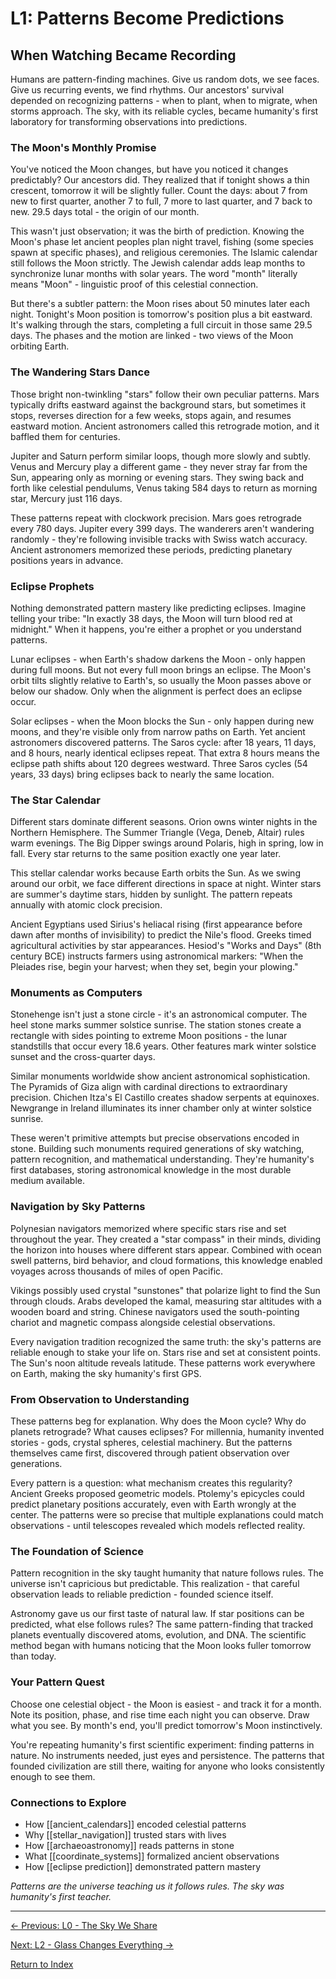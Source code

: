 # L1: Patterns Become Predictions

## When Watching Became Recording

Humans are pattern-finding machines. Give us random dots, we see faces. Give us recurring events, we find rhythms. Our ancestors' survival depended on recognizing patterns - when to plant, when to migrate, when storms approach. The sky, with its reliable cycles, became humanity's first laboratory for transforming observations into predictions.

### The Moon's Monthly Promise

You've noticed the Moon changes, but have you noticed it changes predictably? Our ancestors did. They realized that if tonight shows a thin crescent, tomorrow it will be slightly fuller. Count the days: about 7 from new to first quarter, another 7 to full, 7 more to last quarter, and 7 back to new. 29.5 days total - the origin of our month.

This wasn't just observation; it was the birth of prediction. Knowing the Moon's phase let ancient peoples plan night travel, fishing (some species spawn at specific phases), and religious ceremonies. The Islamic calendar still follows the Moon strictly. The Jewish calendar adds leap months to synchronize lunar months with solar years. The word "month" literally means "Moon" - linguistic proof of this celestial connection.

But there's a subtler pattern: the Moon rises about 50 minutes later each night. Tonight's Moon position is tomorrow's position plus a bit eastward. It's walking through the stars, completing a full circuit in those same 29.5 days. The phases and the motion are linked - two views of the Moon orbiting Earth.

### The Wandering Stars Dance

Those bright non-twinkling "stars" follow their own peculiar patterns. Mars typically drifts eastward against the background stars, but sometimes it stops, reverses direction for a few weeks, stops again, and resumes eastward motion. Ancient astronomers called this retrograde motion, and it baffled them for centuries.

Jupiter and Saturn perform similar loops, though more slowly and subtly. Venus and Mercury play a different game - they never stray far from the Sun, appearing only as morning or evening stars. They swing back and forth like celestial pendulums, Venus taking 584 days to return as morning star, Mercury just 116 days.

These patterns repeat with clockwork precision. Mars goes retrograde every 780 days. Jupiter every 399 days. The wanderers aren't wandering randomly - they're following invisible tracks with Swiss watch accuracy. Ancient astronomers memorized these periods, predicting planetary positions years in advance.

### Eclipse Prophets

Nothing demonstrated pattern mastery like predicting eclipses. Imagine telling your tribe: "In exactly 38 days, the Moon will turn blood red at midnight." When it happens, you're either a prophet or you understand patterns.

Lunar eclipses - when Earth's shadow darkens the Moon - only happen during full moons. But not every full moon brings an eclipse. The Moon's orbit tilts slightly relative to Earth's, so usually the Moon passes above or below our shadow. Only when the alignment is perfect does an eclipse occur.

Solar eclipses - when the Moon blocks the Sun - only happen during new moons, and they're visible only from narrow paths on Earth. Yet ancient astronomers discovered patterns. The Saros cycle: after 18 years, 11 days, and 8 hours, nearly identical eclipses repeat. That extra 8 hours means the eclipse path shifts about 120 degrees westward. Three Saros cycles (54 years, 33 days) bring eclipses back to nearly the same location.

### The Star Calendar

Different stars dominate different seasons. Orion owns winter nights in the Northern Hemisphere. The Summer Triangle (Vega, Deneb, Altair) rules warm evenings. The Big Dipper swings around Polaris, high in spring, low in fall. Every star returns to the same position exactly one year later.

This stellar calendar works because Earth orbits the Sun. As we swing around our orbit, we face different directions in space at night. Winter stars are summer's daytime stars, hidden by sunlight. The pattern repeats annually with atomic clock precision.

Ancient Egyptians used Sirius's heliacal rising (first appearance before dawn after months of invisibility) to predict the Nile's flood. Greeks timed agricultural activities by star appearances. Hesiod's "Works and Days" (8th century BCE) instructs farmers using astronomical markers: "When the Pleiades rise, begin your harvest; when they set, begin your plowing."

### Monuments as Computers

Stonehenge isn't just a stone circle - it's an astronomical computer. The heel stone marks summer solstice sunrise. The station stones create a rectangle with sides pointing to extreme Moon positions - the lunar standstills that occur every 18.6 years. Other features mark winter solstice sunset and the cross-quarter days.

Similar monuments worldwide show ancient astronomical sophistication. The Pyramids of Giza align with cardinal directions to extraordinary precision. Chichen Itza's El Castillo creates shadow serpents at equinoxes. Newgrange in Ireland illuminates its inner chamber only at winter solstice sunrise.

These weren't primitive attempts but precise observations encoded in stone. Building such monuments required generations of sky watching, pattern recognition, and mathematical understanding. They're humanity's first databases, storing astronomical knowledge in the most durable medium available.

### Navigation by Sky Patterns

Polynesian navigators memorized where specific stars rise and set throughout the year. They created a "star compass" in their minds, dividing the horizon into houses where different stars appear. Combined with ocean swell patterns, bird behavior, and cloud formations, this knowledge enabled voyages across thousands of miles of open Pacific.

Vikings possibly used crystal "sunstones" that polarize light to find the Sun through clouds. Arabs developed the kamal, measuring star altitudes with a wooden board and string. Chinese navigators used the south-pointing chariot and magnetic compass alongside celestial observations.

Every navigation tradition recognized the same truth: the sky's patterns are reliable enough to stake your life on. Stars rise and set at consistent points. The Sun's noon altitude reveals latitude. These patterns work everywhere on Earth, making the sky humanity's first GPS.

### From Observation to Understanding

These patterns beg for explanation. Why does the Moon cycle? Why do planets retrograde? What causes eclipses? For millennia, humanity invented stories - gods, crystal spheres, celestial machinery. But the patterns themselves came first, discovered through patient observation over generations.

Every pattern is a question: what mechanism creates this regularity? Ancient Greeks proposed geometric models. Ptolemy's epicycles could predict planetary positions accurately, even with Earth wrongly at the center. The patterns were so precise that multiple explanations could match observations - until telescopes revealed which models reflected reality.

### The Foundation of Science

Pattern recognition in the sky taught humanity that nature follows rules. The universe isn't capricious but predictable. This realization - that careful observation leads to reliable prediction - founded science itself.

Astronomy gave us our first taste of natural law. If star positions can be predicted, what else follows rules? The same pattern-finding that tracked planets eventually discovered atoms, evolution, and DNA. The scientific method began with humans noticing that the Moon looks fuller tomorrow than today.

### Your Pattern Quest

Choose one celestial object - the Moon is easiest - and track it for a month. Note its position, phase, and rise time each night you can observe. Draw what you see. By month's end, you'll predict tomorrow's Moon instinctively.

You're repeating humanity's first scientific experiment: finding patterns in nature. No instruments needed, just eyes and persistence. The patterns that founded civilization are still there, waiting for anyone who looks consistently enough to see them.

### Connections to Explore

- How [[ancient_calendars]] encoded celestial patterns
- Why [[stellar_navigation]] trusted stars with lives
- How [[archaeoastronomy]] reads patterns in stone
- What [[coordinate_systems]] formalized ancient observations
- How [[eclipse prediction]] demonstrated pattern mastery

*Patterns are the universe teaching us it follows rules. The sky was humanity's first teacher.*

---

[← Previous: L0 - The Sky We Share](L0_The_Sky_We_Share.md)

[Next: L2 - Glass Changes Everything →](L2_Glass_Changes_Everything.md)

[Return to Index](HA_Astronomy_Index.md)